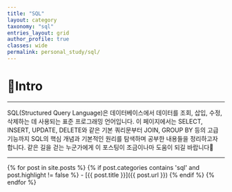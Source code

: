 ```yaml
---
title: "SQL"
layout: category
taxonomy: "sql"
entries_layout: grid
author_profile: true
classes: wide
permalink: personal_study/sql/
---
```


# 📌Intro
---
SQL(Structured Query Language)은 데이터베이스에서 데이터를 조회, 삽입, 수정, 삭제하는 데 사용되는 표준 프로그래밍 언어입니다. 이 페이지에서는 SELECT, INSERT, UPDATE, DELETE와 같은 기본 쿼리문부터 JOIN, GROUP BY 등의 고급 기능까지 SQL의 핵심 개념과 기본적인 원리를 탐색하며 공부한 내용들을 정리하고자 합니다. 같은 길을 걷는 누군가에게 이 포스팅이 조금이나마 도움이 되길 바랍니다🙏

---

{% for post in site.posts %}
  {% if post.categories contains 'sql' and post.highlight != false %}
    - [{{ post.title }}]({{ post.url }})
  {% endif %}
{% endfor %}

